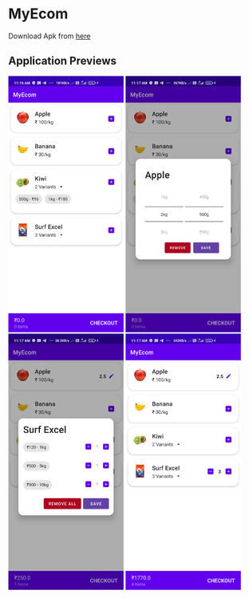# MyEcom

Download Apk from [here](https://github.com/patelsneh18/MyEcom-1/releases/download/1.0/user-app-debug.apk)

## Application Previews

<img title="" src="https://github.com/patelsneh18/storage/blob/main/MyEcomApp/Home.jpg" alt="" width="231"> <img title="" src="https://github.com/patelsneh18/storage/blob/main/MyEcomApp/WeightPickerDialog.jpg" alt="" width="231"> <img title="" src="https://github.com/patelsneh18/storage/blob/main/MyEcomApp/VariantsDialog.jpg" alt="" width="231">
<img title="" src="https://github.com/patelsneh18/storage/blob/main/MyEcomApp/UpdateHome.jpg" alt="" width="231">
